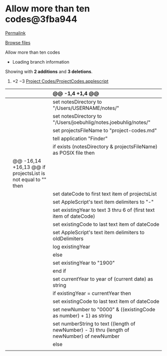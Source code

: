 # Allow more than ten codes@3fba944

[Permalink](allow-more-than-ten-codes-3fba944.md)

[Browse files](https://github.com/joebuhlig/OFScripts/tree/3fba9445eff1d15f11ad0c5c132d0c9c9e6b72c2)

 Allow more than ten codes

* Loading branch information

 Showing with **2 additions** and **3 deletions**.

1.  +2 −3 [Project Codes/ProjectCodes.applescript](allow-more-than-ten-codes-3fba944.md#diff-120970c9172fd0b2386bdacd182b7233195be7dddde4a3dc8ae3534fed7cf971)

|  |  | @@ -1,4 +1,4 @@ |
| :--- | :--- | :--- |
|  |  |  set notesDirectory to "/Users/USERNAME/notes/" |
|  |  |  set notesDirectory to "/Users/joebuhlig/notes.joebuhlig/notes/" |
|  |  |  set projectsFileName to "project-codes.md" |
|  |  |  tell application "Finder" |
|  |  |  if exists \(notesDirectory & projectsFileName\) as POSIX file then |
|  | @@ -16,14 +16,13 @@ if projectsList is not equal to "" then |  |
|  |  |  set dateCode to first text item of projectsList |
|  |  |  set AppleScript's text item delimiters to "-" |
|  |  |  set existingYear to text 3 thru 6 of \(first text item of dateCode\) |
|  |  |  set existingCode to last text item of dateCode |
|  |  |  set AppleScript's text item delimiters to oldDelimiters |
|  |  |  log existingYear |
|  |  |  else |
|  |  |  set existingYear to "1900" |
|  |  |  end if |
|  |  |  set currentYear to year of \(current date\) as string |
|  |  |  if existingYear = currentYear then |
|  |  |  set existingCode to last text item of dateCode |
|  |  |  set newNumber to "0000" & \(\(existingCode as number\) + 1\) as string |
|  |  |  set numberString to text \(\(length of newNumber\) - 3\) thru \(length of newNumber\) of newNumber |
|  |  |  else |
|  |  |  |

